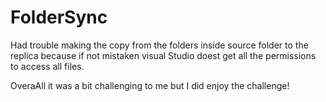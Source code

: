 # FolderSync
Had trouble making the copy from the folders inside source folder to the replica because if not mistaken visual Studio doest get all the permissions to access all files.

OveraAll it was a bit challenging to me but I did enjoy the challenge!
